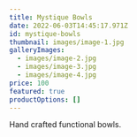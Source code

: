 ```yaml
---
title: Mystique Bowls
date: 2022-06-03T14:45:17.971Z
id: mystique-bowls
thumbnail: images/image-1.jpg
galleryImages:
  - images/image-2.jpg
  - images/image-3.jpg
  - images/image-4.jpg
price: 100
featured: true
productOptions: []
---
```

Hand crafted functional bowls.